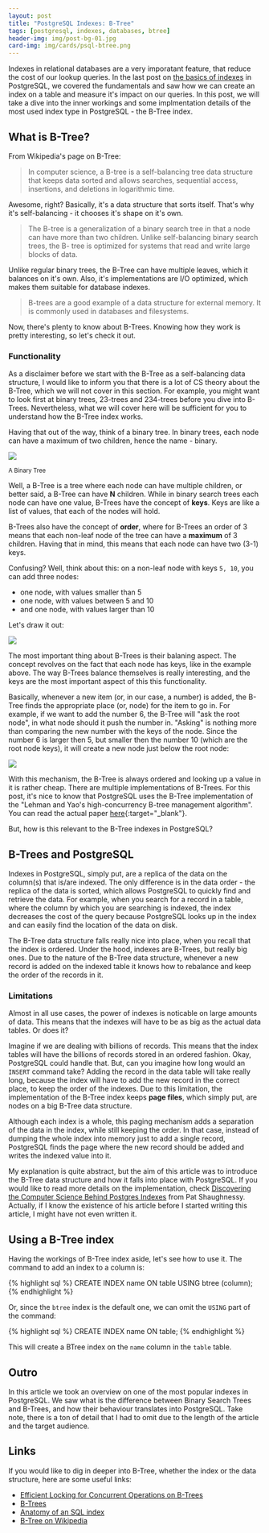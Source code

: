 ```yaml
---
layout: post
title: "PostgreSQL Indexes: B-Tree"
tags: [postgresql, indexes, databases, btree]
header-img: img/post-bg-01.jpg
card-img: img/cards/psql-btree.png
---
```


Indexes in relational databases are a very imporatant feature, that reduce the
cost of our lookup queries. In the last post on
[the basics of indexes](/postgresql-indexes-first-principles) in PostgreSQL, we
covered the fundamentals and saw how we can create an index on a table and
measure it's impact on our queries. In this post, we will take a dive into the
inner workings and some implmentation details of the most used index type in
PostgreSQL - the B-Tree index.

## What is B-Tree?

From Wikipedia's page on B-Tree:

> In computer science, a B-tree is a self-balancing tree data structure that
> keeps data sorted and allows searches, sequential access, insertions, and
> deletions in logarithmic time.

Awesome, right? Basically, it's a data structure that sorts itself. That's why
it's self-balancing - it chooses it's shape on it's own.

> The B-tree is a generalization of a binary search tree in that a node can have
> more than two children. Unlike self-balancing binary search trees, the B-
> tree is optimized for systems that read and write large blocks of data.

Unlike regular binary trees, the B-Tree can have multiple leaves, which it
balances on it's own. Also, it's implementations are I/O optimized, which makes
them suitable for database indexes.

> B-trees are a good example of a data structure for external memory. It is
> commonly used in databases and filesystems.

Now, there's plenty to know about B-Trees. Knowing how they work is pretty
interesting, so let's check it out.

### Functionality

As a disclaimer before we start with the B-Tree as a self-balancing data
structure, I would like to inform you that there is a lot of CS theory about the
B-Tree, which we will not cover in this section. For example, you might
want to look first at binary trees, 23-trees and 234-trees before you dive into
B-Trees. Nevertheless, what we will cover here will be sufficient for you to
understand how the B-Tree index works.

Having that out of the way, think of a binary tree. In binary trees, each node
can have a maximum of two children, hence the name - binary.

![](public/images/binary-tree.jpg)

<small>A Binary Tree</small>

Well, a B-Tree is a tree where each node can have multiple children, or better
said, a B-Tree can have **N** children. While in binary search trees each node
can have one value, B-Trees have the concept of **keys**. Keys are like a list
of values, that each of the nodes will hold.

B-Trees also have the concept of **order**, where for B-Trees an order of 3
means that each non-leaf node of the tree can have a **maximum** of 3 children.
Having that in mind, this means that each node can have two (3-1) keys.

Confusing? Well, think about this: on a non-leaf node with keys `5, 10`, you can
add three nodes:

- one node, with values smaller than 5
- one node, with values between 5 and 10
- and one node, with values larger than 10

Let's draw it out:

![](public/images/b-tree-example-1.jpg)

The most important thing about B-Trees is their balaning aspect. The concept
revolves on the fact that each node has keys, like in the example above. The way
B-Trees balance themselves is really interesting, and the keys are the most
important aspect of this this functionality.

Basically, whenever a new item (or, in our case, a number) is added, the B-Tree
finds the appropriate place (or, node) for the item to go in. For example,
if we want to add the number 6, the B-Tree will "ask the root node", in what
node should it push the number in. "Asking" is nothing more than comparing the new
number with the keys of the node. Since the number 6 is larger then 5, but
smaller then the number 10 (which are the root node keys), it will create a new
node just below the root node:

![](public/images/b-tree-example-2.jpg)

With this mechanism, the B-Tree is always ordered and looking up a value in it
is rather cheap. There are multiple implementations of B-Trees. For this post,
it's nice to know that PostgreSQL uses the B-Tree implementation of the "Lehman
and Yao's high-concurrency B-tree management algorithm". You can read the actual
paper [here](http://www.csd.uoc.gr/~hy460/pdf/p650-lehman.pdf){:target="_blank"}.

But, how is this relevant to the B-Tree indexes in PostgreSQL?

## B-Trees and PostgreSQL

Indexes in PostgreSQL, simply put, are a replica of the data on the column(s)
that is/are indexed. The only difference is in the data order - the replica of
the data is sorted, which allows PostgreSQL to quickly find and retrieve the
data. For example, when you search for a record in a table, where the column by
which you are searching is indexed, the index decreases the cost of the query
because PostgreSQL looks up in the index and can easily find the location of the
data on disk.

The B-Tree data structure falls really nice into place, when you recall that the
index is ordered. Under the hood, indexes are B-Trees, but really big ones. Due
to the nature of the B-Tree data structure, whenever a new record is added on
the indexed table it knows how to rebalance and keep the order of the records in
it.

### Limitations

Almost in all use cases, the power of indexes is noticable on large amounts of
data. This means that the indexes will have to be as big as the actual data
tables. Or does it?

Imagine if we are dealing with billions of records. This means that the index
tables will have the billions of records stored in an ordered fashion. Okay,
PostgreSQL could handle that. But, can you imagine how long would an `INSERT`
command take? Adding the record in the data table will take really long, because
the index will have to add the new record in the correct place, to keep the
order of the indexes. Due to this limitation, the implementation of the B-Tree
index keeps **page files**, which simply put, are nodes on a big B-Tree data
structure.

Although each index is a whole, this paging mechanism adds a separation of the
data in the index, while still keeping the order. In that case, instead of
dumping the whole index into memory just to add a single record, PostgreSQL
finds the page where the new record should be added and writes the indexed value
into it.

My explanation is quite abstract, but the aim of this article was to introduce
the B-Tree data structure and how it falls into place with PostgreSQL. If you
would like to read more details on the implementation, check
[Discovering the Computer Science Behind Postgres Indexes](http://patshaughnessy.net/2014/11/11/discovering-the-computer-science-behind-postgres-indexes)
from Pat Shaughnessy. Actually, if I know the existence of his article before
I started writing this article, I might have not even written it.

## Using a B-Tree index

Having the workings of B-Tree index aside, let's see how to use it. The command
to add an index to a column is:

{% highlight sql %}
CREATE INDEX name ON table USING btree (column);
{% endhighlight %}

Or, since the `btree` index is the default one, we can omit the `USING` part of
the command:

{% highlight sql %}
CREATE INDEX name ON table;
{% endhighlight %}

This will create a BTree index on the `name` column in the `table` table.

## Outro

In this article we took an overview on one of the most popular indexes in
PostgreSQL. We saw what is the difference between Binary Search Trees and
B-Trees, and how their behaviour translates into PostgreSQL. Take note, there is
a ton of detail that I had to omit due to the length of the article and the
target audience.

## Links

If you would like to dig in deeper into B-Tree, whether the index or the data
structure, here are some useful links:

- [Efficient Locking for Concurrent Operations on B-Trees](http://www.csd.uoc.gr/~hy460/pdf/p650-lehman.pdf)
- [B-Trees](http://www.cs.utexas.edu/users/djimenez/utsa/cs3343/lecture16.html)
- [Anatomy of an SQL index](http://use-the-index-luke.com/sql/anatomy)
- [B-Tree on Wikipedia](https://en.wikipedia.org/wiki/B-tree)

